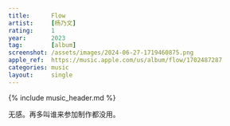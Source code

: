```yaml
---
title:      Flow
artist:     [杨乃文]
rating:     1
year:       2023
tag:        [album]
screenshot: /assets/images/2024-06-27-1719460875.png
apple_ref:  https://music.apple.com/us/album/flow/1702487287
categories: music
layout:     single
---
```

{% include music_header.md %}

无感。再多叫谁来参加制作都没用。